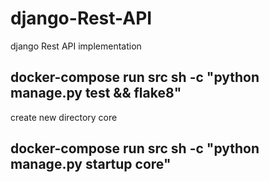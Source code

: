 # django-Rest-API
django Rest API implementation

## docker-compose run src sh -c "python manage.py test && flake8"

create new directory core
## docker-compose run src sh -c "python manage.py startup core"

